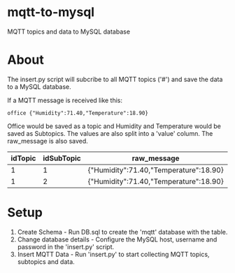 # mqtt-to-mysql
MQTT topics and data to MySQL database

# About
The insert.py script will subcribe to all MQTT topics ('#') and save the data to a MySQL database.

If a MQTT message is received like this:
```
office {"Humidity":71.40,"Temperature":18.90}
```
Office would be saved as a topic and Humidity and Temperature would be saved as Subtopics.
The values are also split into a 'value' column. The raw_message is also saved.

| idTopic       | idSubTopic    | raw_message                             | value         |
| ------------- | ------------- | -------------                           | ------------- |
| 1             | 1             | {"Humidity":71.40,"Temperature":18.90}  | 71.40         |
| 1             | 2             | {"Humidity":71.40,"Temperature":18.90}  | 18.90         |

# Setup

1. Create Schema - Run DB.sql to create the 'mqtt' database with the table.
2. Change database details - Configure the MySQL host, username and password in the 'insert.py' script.
3. Insert MQTT Data - Run 'insert.py' to start collecting MQTT topics, subtopics and data.
